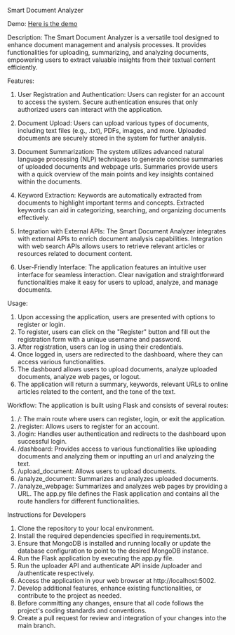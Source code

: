 Smart Document Analyzer

Demo:
[Here is the demo](https://drive.google.com/file/d/1XA_w_OxkK675Vwb0jqmGM-r0FmX6HBqb/view?usp=sharing)

Description:
The Smart Document Analyzer is a versatile tool designed to enhance document management and analysis processes. It provides functionalities for uploading, summarizing, and analyzing documents, empowering users to extract valuable insights from their textual content efficiently.

Features:

1. User Registration and Authentication:
Users can register for an account to access the system.
Secure authentication ensures that only authorized users can interact with the application.

2. Document Upload:
Users can upload various types of documents, including text files (e.g., .txt), PDFs, images, and more.
Uploaded documents are securely stored in the system for further analysis.

3. Document Summarization:
The system utilizes advanced natural language processing (NLP) techniques to generate concise summaries of uploaded documents and webpage urls.
Summaries provide users with a quick overview of the main points and key insights contained within the documents.

4. Keyword Extraction:
Keywords are automatically extracted from documents to highlight important terms and concepts.
Extracted keywords can aid in categorizing, searching, and organizing documents effectively.

5. Integration with External APIs:
The Smart Document Analyzer integrates with external APIs to enrich document analysis capabilities.
Integration with web search APIs allows users to retrieve relevant articles or resources related to document content.

6. User-Friendly Interface:
The application features an intuitive user interface for seamless interaction.
Clear navigation and straightforward functionalities make it easy for users to upload, analyze, and manage documents.

Usage:
1. Upon accessing the application, users are presented with options to register or login.
2. To register, users can click on the "Register" button and fill out the registration form with a unique username and password.
3. After registration, users can log in using their credentials.
4. Once logged in, users are redirected to the dashboard, where they can access various functionalities.
5. The dashboard allows users to upload documents, analyze uploaded documents, analyze web pages, or logout.
6. The application will return a summary, keywords, relevant URLs to online articles related to the content, and the tone of the text.

Workflow:
The application is built using Flask and consists of several routes:
1. /: The main route where users can register, login, or exit the application.
2. /register: Allows users to register for an account.
3. /login: Handles user authentication and redirects to the dashboard upon successful login.
4. /dashboard: Provides access to various functionalities like uploading documents and analyzing them or inputting an url and analyzing the text.
5. /upload_document: Allows users to upload documents.
6. /analyze_document: Summarizes and analyzes uploaded documents.
7. /analyze_webpage: Summarizes and analyzes web pages by providing a URL.
The app.py file defines the Flask application and contains all the route handlers for different functionalities.

Instructions for Developers
1. Clone the repository to your local environment.
2. Install the required dependencies specified in requirements.txt.
3. Ensure that MongoDB is installed and running locally or update the database configuration to point to the desired MongoDB instance.
4. Run the Flask application by executing the app.py file.
5. Run the uploader API and authenticate API inside /uploader and /authenticate respectively.
6. Access the application in your web browser at http://localhost:5002.
7. Develop additional features, enhance existing functionalities, or contribute to the project as needed.
8. Before committing any changes, ensure that all code follows the project's coding standards and conventions.
9. Create a pull request for review and integration of your changes into the main branch.
